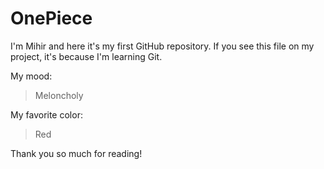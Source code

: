 # OnePiece
I'm Mihir and here it's my first GitHub repository.
If you see this file on my project, it's because I'm learning Git.

My mood:

> Meloncholy

My favorite color:

> Red

Thank you so much for reading!

